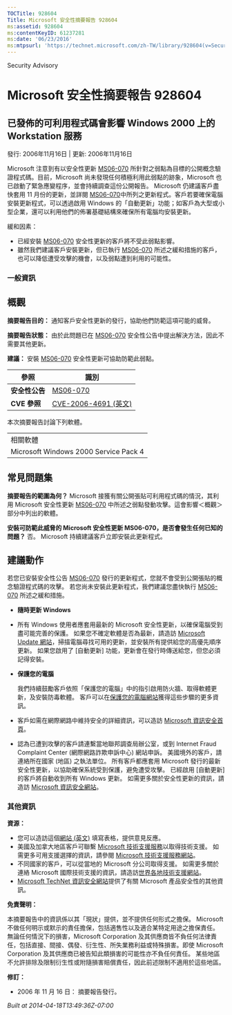 ```yaml
---
TOCTitle: 928604
Title: Microsoft 安全性摘要報告 928604
ms:assetid: 928604
ms:contentKeyID: 61237281
ms:date: '06/23/2016'
ms:mtpsurl: 'https://technet.microsoft.com/zh-TW/library/928604(v=Security.10)'
---
```


Security Advisory

Microsoft 安全性摘要報告 928604
===============================

已發佈的可利用程式碼會影響 Windows 2000 上的 Workstation 服務
-------------------------------------------------------------

發行: 2006年11月16日 | 更新: 2006年11月16日

Microsoft 注意到有以安全性更新 [MS06-070](http://technet.microsoft.com/security/bulletin/ms06-070) 所針對之弱點為目標的公開概念驗證程式碼。目前，Microsoft 尚未發現任何積極利用此弱點的跡象，Microsoft 也已啟動了緊急應變程序，並會持續調查這份公開報告。
Microsoft 仍建議客戶盡快套用 11 月份的更新，並詳閱 [MS06-070](http://technet.microsoft.com/security/bulletin/ms06-070)中所列之更新程式。客戶若要確保電腦安裝更新程式，可以透過啟用 Windows 的「自動更新」功能；如客戶為大型或小型企業，還可以利用他們的佈署基礎結構來確保所有電腦均安裝更新。

緩和因素：

-   已經安裝 [MS06-070](http://technet.microsoft.com/security/bulletin/ms06-070) 安全性更新的客戶將不受此弱點影響。
-   雖然我們建議客戶安裝更新，但已執行 [MS06-070](http://technet.microsoft.com/security/bulletin/ms06-070) 所述之緩和措施的客戶，也可以降低遭受攻擊的機會，以及弱點遭到利用的可能性。

### 一般資訊

概觀
----

<span></span>
**摘要報告目的：** 通知客戶安全性更新的發行，協助他們防範這項可能的威脅。

**摘要報告狀態：** 由於此問題已在 [MS06-070](http://technet.microsoft.com/security/bulletin/ms06-070) 安全性公告中提出解決方法，因此不需要其他更新。

**建議：** 安裝 [MS06-070](http://technet.microsoft.com/security/bulletin/ms06-070) 安全性更新可協助防範此弱點。

| 參照           | 識別                                                                                    |
|----------------|-----------------------------------------------------------------------------------------|
| **安全性公告** | [MS06-070](http://technet.microsoft.com/security/bulletin/ms06-070)                     |
| **CVE 參照**   | [CVE-2006-4691 (英文)](http://www.cve.mitre.org/cgi-bin/cvename.cgi?name=cve-2006-4691) |

本次摘要報告討論下列軟體。

|                                       |
|---------------------------------------|
| 相關軟體                              |
| Microsoft Windows 2000 Service Pack 4 |

常見問題集
----------

<span></span>
**摘要報告的範圍為何？**
Microsoft 接獲有關公開張貼可利用程式碼的情況，其利用 Microsoft 安全性更新 [MS06-070](http://technet.microsoft.com/security/bulletin/ms06-070) 中所述之弱點發動攻擊。這會影響＜概觀＞部分中列出的軟體。

**安裝可防範此威脅的 Microsoft 安全性更新 MS06-070，是否會發生任何已知的問題？**
否。 Microsoft 持續建議客戶立即安裝此更新程式。

建議動作
--------

<span></span>
若您已安裝安全性公告 [MS06-070](http://technet.microsoft.com/security/bulletin/ms06-070) 發行的更新程式，您就不會受到公開張貼的概念驗證程式碼的攻擊。 若您尚未安裝此更新程式，我們建議您盡快執行 [MS06-070](http://technet.microsoft.com/security/bulletin/ms06-070) 所述之緩和措施。

-   **隨時更新 Windows**
-   所有 Windows 使用者應套用最新的 Microsoft 安全性更新，以確保電腦受到盡可能完善的保護。 如果您不確定軟體是否為最新，請造訪 [Microsoft Update 網站](http://update.microsoft.com/microsoftupdate)，掃描電腦尋找可用的更新，並安裝所有提供給您的高優先順序更新。 如果您啟用了 \[自動更新\] 功能，更新會在發行時傳送給您，但您必須記得安裝。
-   **保護您的電腦**

    我們持續鼓勵客戶依照「保護您的電腦」中的指引啟用防火牆、取得軟體更新，及安裝防毒軟體。 客戶可以在[保護您的電腦網站](http://www.microsoft.com/taiwan/athome/security/protect/default.mspx)獲得這些步驟的更多資訊。

-   客戶如需在網際網路中維持安全的詳細資訊，可以造訪 [Microsoft 資訊安全首頁](http://www.microsoft.com/taiwan/security)。
-   認為已遭到攻擊的客戶請連繫當地聯邦調查局辦公室，或到 Internet Fraud Complaint Center (網際網路詐欺申訴中心) 網站申訴。 美國境外的客戶，請連絡所在國家 (地區) 之執法單位。
    所有客戶都應套用 Microsoft 發行的最新安全性更新，以協助確保系統受到保護，避免遭受攻擊。 已經啟用 \[自動更新\] 的客戶將自動收到所有 Windows 更新。 如需更多關於安全性更新的資訊，請造訪 [Microsoft 資訊安全網站](http://www.microsoft.com/taiwan/security/default.mspx)。

### 其他資訊

**資源：**

-   您可以造訪這個[網站 (英文)](https://support.microsoft.com/common/survey.aspx?scid=sw;en;1257&amp;showpage=1&amp;ws=technet&amp;sd=tech) 填寫表格，提供意見反應。
-   美國及加拿大地區客戶可聯繫 [Microsoft 技術支援服務](http://go.microsoft.com/fwlink/?linkid=21131)以取得技術支援。 如需更多可用支援選擇的資訊，請參閱 [Microsoft 技術支援服務網站](http://support.microsoft.com/)。
-   不同國家的客戶，可以從當地的 Microsoft 分公司取得支援。 如需更多關於連絡 Microsoft 國際技術支援的資訊，請造訪[世界各地技術支援網站](http://go.microsoft.com/fwlink/?linkid=21155)。
-   [Microsoft TechNet 資訊安全網站](http://www.microsoft.com/taiwan/technet/security/default.mspx)提供了有關 Microsoft 產品安全性的其他資訊。

**免責聲明：**

本摘要報告中的資訊係以其「現狀」提供，並不提供任何形式之擔保。 Microsoft 不做任何明示或默示的責任擔保，包括適售性以及適合某特定用途之擔保責任。 無論任何情況下的損害，Microsoft Corporation 及其供應商皆不負任何法律責任，包括直接、間接、偶發、衍生性、所失業務利益或特殊損害。即使 Microsoft Corporation 及其供應商已被告知此類損害的可能性亦不負任何責任。 某些地區不允許排除及限制衍生性或附隨損害賠償責任，因此前述限制不適用於這些地區。

**修訂：**

-   2006 年 11 月 16 日： 摘要報告發行。

*Built at 2014-04-18T13:49:36Z-07:00*
